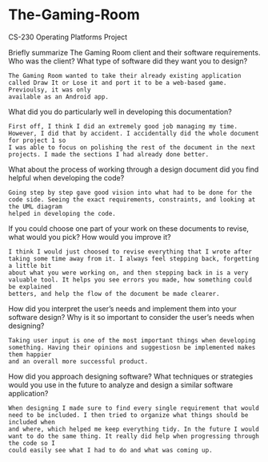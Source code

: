 # The-Gaming-Room
CS-230 Operating Platforms Project

Briefly summarize The Gaming Room client and their software requirements. Who was the client? What type of software did they want you to design?

    The Gaming Room wanted to take their already existing application called Draw It or Lose it and port it to be a web-based game. Previoulsy, it was only 
    available as an Android app. 

What did you do particularly well in developing this documentation?

    First off, I think I did an extremely good job managing my time. However, I did that by accident. I accidentally did the whole document for project 1 so 
    I was able to focus on polishing the rest of the document in the next projects. I made the sections I had already done better. 

What about the process of working through a design document did you find helpful when developing the code?

    Going step by step gave good vision into what had to be done for the code side. Seeing the exact requirements, constraints, and looking at the UML diagram 
    helped in developing the code. 

If you could choose one part of your work on these documents to revise, what would you pick? How would you improve it?

    I think I would just choosed to revise everything that I wrote after taking some time away from it. I always feel stepping back, forgetting a little bit
    about what you were working on, and then stepping back in is a very valuable tool. It helps you see errors you made, how something could be explained
    betters, and help the flow of the document be made clearer.

How did you interpret the user’s needs and implement them into your software design? Why is it so important to consider the user’s needs when designing?

    Taking user input is one of the most important things when developing something. Having their opinions and suggestiosn be implemented makes them happier 
    and an overall more successful product.

How did you approach designing software? What techniques or strategies would you use in the future to analyze and design a similar software application?

    When designing I made sure to find every single requirement that would need to be included. I then tried to organize what things should be included when 
    and where, which helped me keep everything tidy. In the future I would want to do the same thing. It really did help when progressing through the code so I
    could easily see what I had to do and what was coming up.
